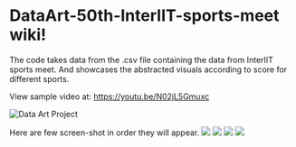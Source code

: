 # DataArt-50th-InterIIT-sports-meet wiki!

The code takes data from the .csv file containing the data from InterIIT sports meet. And showcases the abstracted visuals according to score for different sports.

View sample video at: https://youtu.be/N02jL5Gmuxc

![Data Art Project](https://github.com/riken312/DataArt-50th-InterIIT-sports-meet-/blob/master/img/data%20art.png?raw=true)

Here are few screen-shot in order they will appear.
![](https://github.com/riken312/DataArt-50th-InterIIT-sports-meet-/blob/master/img/Screenshot%20(2).png)
![](https://github.com/riken312/DataArt-50th-InterIIT-sports-meet-/blob/master/img/Screenshot%20(3).png)
![](https://github.com/riken312/DataArt-50th-InterIIT-sports-meet-/blob/master/img/Screenshot%20(4).png)
![](https://github.com/riken312/DataArt-50th-InterIIT-sports-meet-/blob/master/img/Screenshot%20(5).png)
